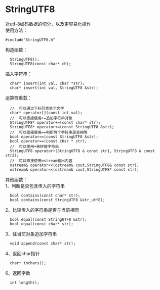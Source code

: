 # StringUTF8
对utf-8编码数据的切分，以及更容易化操作 <br>
使用方法：<br>
  ```
  #include"StringUTF8.h"
  ```
构造函数：<br>
```
  StringUTF8();
  StringUTF8(const char* ch);
```
插入字符串：<br>
```
  char* insert(int val, char *str);
  char* insert(int val, StringUTF8 &str);
```
运算符重载：<br>
```
  //  可以通过下标引索单个文字
  char* operator[](const int val);
  //  可以直接使用+=追加字符串对象
  StringUTF8* operator+=(const char* str);
  StringUTF8* operator+=(const StringUTF8 &str);
  //  可以直接使用==判断两个字符串是否相等
  bool operator==(const StringUTF8 &str);
  bool operator==(const char * str);
  //  可以使用+来拼接字符串
  StringUTF8 operator+(StringUTF8 & const str1, StringUTF8 & const str2);
  //  可以直接使用ostream输出内容
  ostream& operator<<(ostream& cout,StringUTF8& const str);
  ostream& operator<<(ostream& cout,StringUTF8* const str);
```
其他函数：<br>
  1、判断是否包含传入的字符串<br>
  ```
    bool contains(const char* str);
    bool contains(const StringUTF8 &str_utf8);
  ```
  2、比较传入的字符串是否与当前相同<br>
  ```
    bool equal(const StringUTF8 &str);
    bool equal(const char* str);
  ```
  3、往当前对象追加字符串<br>
  ```
    void append(const char* str);
  ```
  4、返回char指针<br>
  ```
    char* tochars();
  ```
  6、返回字数<br>
  ```
    int length(); 
  ```
